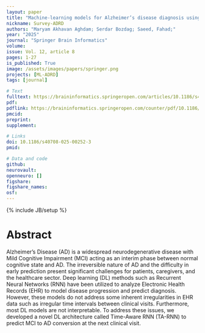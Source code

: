 ```yaml
---
layout: paper
title: "Machine-learning models for Alzheimer’s disease diagnosis using neuroimaging data: survey, reproducibility, and generalizability evaluation"
nickname: Survey-ADRD
authors: "Maryam Akhavan Aghdam; Serdar Bozdag; Saeed, Fahad;"
year: "2025"
journal: "Springer Brain Informatics"
volume: 
issue: Vol. 12, article 8
pages: 1-27
is_published: True
image: /assets/images/papers/springer.png
projects: [ML-ADRD]
tags: [journal]

# Text
fulltext: https://braininformatics.springeropen.com/articles/10.1186/s40708-025-00252-3
pdf:
pdflink: https://braininformatics.springeropen.com/counter/pdf/10.1186/s40708-025-00252-3.pdf
pmcid:
preprint: 
supplement:

# Links
doi: 10.1186/s40708-025-00252-3
pmid: 

# Data and code
github: 
neurovault:
openneuro: []
figshare:
figshare_names:
osf:
---
```

{% include JB/setup %}

# Abstract

Alzheimer’s Disease (AD) is a widespread neurodegenerative disease with Mild Cognitive Impairment (MCI) acting as an interim phase between normal cognitive state and AD. The irreversible nature of AD and the difficulty in early prediction present significant challenges for patients, caregivers, and the healthcare sector. Deep learning (DL) methods such as Recurrent Neural Networks (RNN) have been utilized to analyze Electronic Health Records (EHR) to model disease progression and predict diagnosis. However, these models do not address some inherent irregularities in EHR data such as irregular time intervals between clinical visits. Furthermore, most DL models are not interpretable. To address these issues, we developed a novel DL architecture called Time-Aware RNN (TA-RNN) to predict MCI to AD conversion at the next clinical visit.
